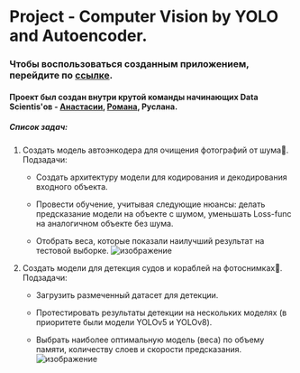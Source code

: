 # Project - Computer Vision by YOLO and Autoencoder.

### Чтобы воспользоваться созданным приложением, перейдите по [ссылке](https://computervision-yolo.streamlit.app).

#### Проект был создан внутри крутой команды начинающих Data Scientis'ов - [Анастасии](https://github.com/AnastasiaMozhayskaya), [Романа](https://github.com/r-makushkin), Руслана.
 
##### Список задач:
1. Создать модель автоэнкодера для очищения фотографий от шума📝.  
Подзадачи:

   - Создать архитектуру модели для кодирования и декодирования входного объекта.

   - Провести обучение, учитывая следующие нюансы: делать предсказание модели на объекте с шумом, уменьшать Loss-func на аналогичном объекте без шума.

   - Отобрать веса, которые показали наилучший результат на тестовой выборке.
![изображение](https://github.com/ruslan-DS/computervision_project/assets/146819015/e4bedcbc-aa02-478b-9055-d4b972cc26d8)


2. Создать модели для детекция судов и кораблей на фотоснимках🔎.  
Подзадачи:

   - Загрузить размеченный датасет для детекции.

   - Протестировать результаты детекции на нескольких моделях (в приоритете были модели YOLOv5 и YOLOv8).

   - Выбрать наиболее оптимальную модель (веса) по объему памяти, количеству слоев и скорости предсказания.
![изображение](https://github.com/ruslan-DS/computervision_project/assets/146819015/5c658bbd-c610-4496-8e75-b39e3f5bdfc7)
